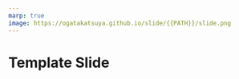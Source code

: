 ```yaml
---
marp: true
image: https://ogatakatsuya.github.io/slide/{{PATH}}/slide.png
---
```

<!-- paginate: true -->

# Template Slide
